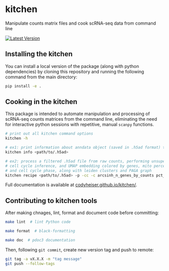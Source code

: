 # kitchen

Manipulate counts matrix files and cook scRNA-seq data from command line

[![Latest Version][tag-version]][repo-url]

## Installing the kitchen

You can install a local version of the package (along with python dependencies) by cloning this repository and running the following command from the main directory:

```bash
pip install -e .
```

## Cooking in the kitchen

This package is intended to automate manipulation and processing of scRNA-seq counts matrices from the command line, eliminating the need for interactive python sessions with repetitive, manual `scanpy` functions.

```bash
# print out all kitchen command options
kitchen -h

# ex1: print information about anndata object (saved in .h5ad format) to console
kitchen info <path/to/.h5ad>

# ex2: process a filtered .h5ad file from raw counts, performing unsupervised clustering,
# cell cycle inference, and UMAP embedding colored by genes, mito percentage,
# and cell cycle phase, along with leiden clusters and PAGA graph
kitchen recipe <path/to/.h5ad> -p -cc -c arcsinh_n_genes_by_counts pct_counts_mito phase
```

Full documentation is available at [codyheiser.github.io/kitchen/](https://codyheiser.github.io/kitchen/).

## Contributing to kitchen tools

After making chnages, lint, format and document code before committing:

```bash
make lint  # lint Python code

make format  # black-formatting

make doc  # pdoc3 documentation
```

Then, following `git commit`, create new version tag and push to remote:

```bash
git tag -a vX.X.X -m "tag message"
git push --follow-tags
```

[tag-version]: https://img.shields.io/github/v/tag/codyheiser/kitchen
[repo-url]: https://github.com/codyheiser/kitchen
